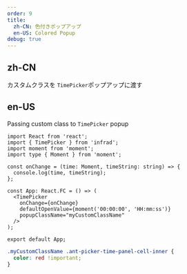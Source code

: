 ```yaml
---
order: 9
title:
  zh-CN: 色付きポップアップ
  en-US: Colored Popup
debug: true
---
```


## zh-CN

カスタムクラスを `TimePicker`ポップアップに渡す

## en-US

Passing custom class to `TimePicker` popup

```tsx
import React from 'react';
import { TimePicker } from 'infrad';
import moment from 'moment';
import type { Moment } from 'moment';

const onChange = (time: Moment, timeString: string) => {
  console.log(time, timeString);
};

const App: React.FC = () => (
  <TimePicker
    onChange={onChange}
    defaultOpenValue={moment('00:00:00', 'HH:mm:ss')}
    popupClassName="myCustomClassName"
  />
);

export default App;
```

```css
.myCustomClassName .ant-picker-time-panel-cell-inner {
  color: red !important;
}
```
